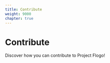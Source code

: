 ```yaml
---
title: Contribute
weight: 9000
chapter: true
---
```


# Contribute

Discover how you can contribute to Project Flogo!